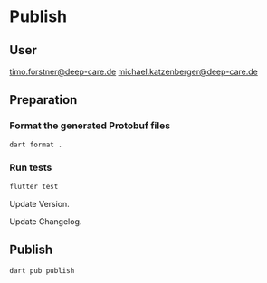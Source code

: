 # Publish

## User 

timo.forstner@deep-care.de
michael.katzenberger@deep-care.de

## Preparation

### Format the generated Protobuf files
``` bash
dart format .
```

### Run tests
``` bash
flutter test
```

Update Version.

Update Changelog.

## Publish

``` bash
dart pub publish 
```